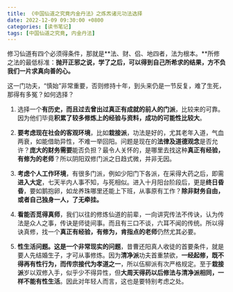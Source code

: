 ```yaml
---
title: 《中国仙道之究竟内金丹法》之炼炁诸元功法选择
date: 2022-12-09 09:30:00 +0800
categories: [读书笔记]
tags: [中国仙道之究竟, 内金丹法]
---
```


修习仙道有四个必须得条件，那就是**法、财、侣、地四者，法为根本。**所修之法的最低标准：**抛开正邪之说，学了之后，可以得到自己所希求的结果，方不负我们一片求真向善的心。**

这一门功夫，“慎始”非常重要，否则修持十年，到头来仍是一节反复，难了生死，那得有多冤？如何选择？

1. 选择一个**有历史，而且过去曾出过真正有成就的前人的门派**，比较来的可靠。因为他们毕竟**积累了较多修炼上的经验与资料，成功的可能性比较大**。

2. **要考虑现在社会的客观环境**，比如**栽接派**，功法是好的，尤其老年入道，气血两衰，如能借助异性，不难一举回阳。问题是现在的**法律及道德观念**是否允许？**庞大的财务需要**能否负担？最令人关怀的，是哪里去找这种**真正有经验，有修为的老师**？所以阴阳双修门派之日趋式微，并非无因。

3. **考虑个人工作环境**，有很多门派，例如少阳门下各派，在采得大药之后，即需**进入大定**，七天半内人事不知，与死相似。进入十月阳台阶段后，更是**终日昏昏**，要如鹅抱卵，如龙养珠哪里还能上下班，从事原有工作？**除非财务自由，或者自己独身一人，了无牵挂。**

4. **看能否觅得真师**，我们以往的修炼仙道的前辈，一向讲究传法不传诀，认为传法是众人之事，传诀是师徒间事。而且有三口不谈，六耳不闻的传统。所以得诀真修，找一个**真正有经验，有修为，肯指点的老师**仍然尤其必要。

5. **性生活问题。**这是一个**非常现实的问题**，昔曹还阳真人收徒的首要条件，就是要人先结婚生子，才可从事修炼。因为**清净派**功夫首重禁欲，**一经起修，既不得再有性行为，而传宗接代为孝道之一**，所以伍柳派有次严格规定。至于**栽接派**岁以双修入手，似乎少不得异性，但**大周天得药以后修法与清净派相同，一样不能有性生活**。因此对年轻人而言，这也是要特别考虑之处。
